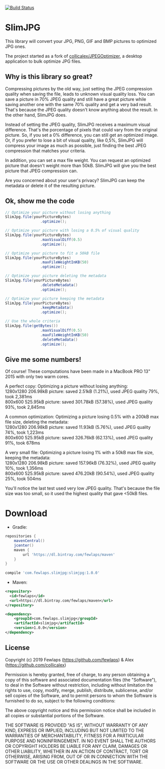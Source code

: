 [![Build Status](https://travis-ci.org/Fewlaps/slim-jpg.svg?branch=master)](https://travis-ci.org/Fewlaps/slim-jpg)

# SlimJPG

This library will convert your JPG, PNG, GIF and BMP pictures to optimized JPG ones.

The project started as a fork of [collicalex/JPEGOptimizer](https://github.com/collicalex/JPEGOptimizer), a desktop application to bulk optimize JPG files.


## Why is this library so great?

Compressing pictures by the old way, just setting the JPEG compression quality when saving the file, leads to unknown visual quality loss. You can save a picture in 70% JPEG quality and still have a great picture while saving another one with the same 70% quality and get a very bad result. That's because the JPEG quality doesn't know anything about the result. In the other hand, SlimJPG does.

Instead of setting the JPEG quality, SlimJPG receives a maximum visual difference. That's the porcentage of pixels that could vary from the original picture. So, if you set a 0% difference, you can still get an optimized image. Or, if you prefer to lose a bit of visual quality, like 0,5%, SlimJPG will compress your image as much as possible, just finding the best JPEG compression that matches your criteria. 

In addition, you can set a max file weight. You can request an optimized picture that doesn't weight more than 50kB. SlimJPG will give you the best picture that JPEG compression can.

Are you concerned about your user's privacy? SlimJPG can keep the metadata or delete it of the resulting picture.


## Ok, show me the code

```java
// Optimize your picture without losing anything
SlimJpg.file(yourPictureBytes)
                .optimize();

// Optimize your picture with losing a 0.5% of visual quality
SlimJpg.file(yourPictureBytes)
                .maxVisualDiff(0.5)
                .optimize();

// Optimize your picture to fit a 50kB file
SlimJpg.file(yourPictureBytes)
                .maxFileWeightInKB(50)
                .optimize();

// Optimize your picture deleting the metadata
SlimJpg.file(yourPictureBytes)
                .deleteMetadata()
                .optimize();

// Optimize your picture keeping the metadata
SlimJpg.file(yourPictureBytes)
                .keepMetadata()
                .optimize();

// Use the whole criteria
SlimJpg.file(getBytes())
                .maxVisualDiff(0.5)
                .maxFileWeightInKB(50)
                .deleteMetadata()
                .optimize();
```


## Give me some numbers!

Of course! These computations have been made in a MacBook PRO 13" 2015 with only two warm cores.

A perfect copy: Optimizing a picture without losing anything:<br/>
1280x1280 206.98kB picture: saved 2.51kB (1.21%), used JPEG quality 79%, took 2,381ms<br/>
800x600 525.95kB picture: saved 301.78kB (57.38%), used JPEG quality 93%, took 2,845ms<br/>

A common optimization: Optimizing a picture losing 0.5% with a 200kB max file size, deleting the metadata:<br/>
1280x1280 206.98kB picture: saved 11.93kB (5.76%), used JPEG quality 74%, took 1,223ms<br/>
800x600 525.95kB picture: saved 326.76kB (62.13%), used JPEG quality 91%, took 678ms<br/>

A very small file: Optimizing a picture losing 1% with a 50kB max file size, keeping the metadata:<br/>
1280x1280 206.98kB picture: saved 157.96kB (76.32%), used JPEG quality 10%, took 1,356ms<br/>
800x600 525.95kB picture: saved 476.20kB (90.54%), used JPEG quality 25%, took 504ms<br/>

You'll notice the last test used very low JPEG quality. That's because the file size was too small, so it used the highest quality that gave <50kB files.


# Download

* Gradle:
```groovy
repositories {
    mavenCentral()
    jcenter()
    maven {
        url 'https://dl.bintray.com/fewlaps/maven'
    }
}
    
compile 'com.fewlaps.slimjpg:slimjpg:1.0.0'
```
* Maven:
```xml
<repository>
  <id>fewlaps</id>
  <url>https://dl.bintray.com/fewlaps/maven</url>
</repository>

<dependency>
    <groupId>com.fewlaps.slimjpg</groupId>
    <artifactId>slimjpg</artifactId>
    <version>1.0.0</version>
</dependency>
```

## License

Copyright (c) 2019 Fewlaps (https://github.com/fewlaps) & Alex (https://github.com/collicalex)

Permission is hereby granted, free of charge, to any person obtaining a copy
of this software and associated documentation files (the "Software"), to deal
in the Software without restriction, including without limitation the rights
to use, copy, modify, merge, publish, distribute, sublicense, and/or sell
copies of the Software, and to permit persons to whom the Software is
furnished to do so, subject to the following conditions:

The above copyright notice and this permission notice shall be included in all
copies or substantial portions of the Software.

THE SOFTWARE IS PROVIDED "AS IS", WITHOUT WARRANTY OF ANY KIND, EXPRESS OR
IMPLIED, INCLUDING BUT NOT LIMITED TO THE WARRANTIES OF MERCHANTABILITY,
FITNESS FOR A PARTICULAR PURPOSE AND NONINFRINGEMENT. IN NO EVENT SHALL THE
AUTHORS OR COPYRIGHT HOLDERS BE LIABLE FOR ANY CLAIM, DAMAGES OR OTHER
LIABILITY, WHETHER IN AN ACTION OF CONTRACT, TORT OR OTHERWISE, ARISING FROM,
OUT OF OR IN CONNECTION WITH THE SOFTWARE OR THE USE OR OTHER DEALINGS IN THE
SOFTWARE.